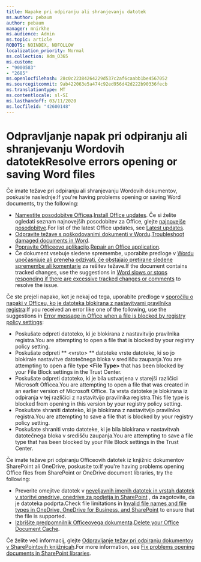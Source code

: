 ```yaml
---
title: Napake pri odpiranju ali shranjevanju datotek
ms.author: pebaum
author: pebaum
manager: mnirkhe
ms.audience: Admin
ms.topic: article
ROBOTS: NOINDEX, NOFOLLOW
localization_priority: Normal
ms.collection: Adm_O365
ms.custom:
- "9000583"
- "2685"
ms.openlocfilehash: 28c0c22384264229d537c2af6caabb1be4567052
ms.sourcegitcommit: 9ab422063e5a474c92ed956d42d222b90336fecb
ms.translationtype: MT
ms.contentlocale: sl-SI
ms.lasthandoff: 03/11/2020
ms.locfileid: "42600148"
---
```

# <a name="resolve-errors-opening-or-saving-word-files"></a><span data-ttu-id="84620-102">Odpravljanje napak pri odpiranju ali shranjevanju Wordovih datotek</span><span class="sxs-lookup"><span data-stu-id="84620-102">Resolve errors opening or saving Word files</span></span>

<span data-ttu-id="84620-103">Če imate težave pri odpiranju ali shranjevanju Wordovih dokumentov, poskusite naslednje:</span><span class="sxs-lookup"><span data-stu-id="84620-103">If you're having problems opening or saving Word documents, try the following:</span></span>

- <span data-ttu-id="84620-104">[Namestite posodobitve Officea](https://support.office.com/article/2ab296f3-7f03-43a2-8e50-46de917611c5).</span><span class="sxs-lookup"><span data-stu-id="84620-104">[Install Office updates](https://support.office.com/article/2ab296f3-7f03-43a2-8e50-46de917611c5).</span></span> <span data-ttu-id="84620-105">Če si želite ogledati seznam najnovejših posodobitev za Office, glejte [najnovejše posodobitve](https://docs.microsoft.com/officeupdates/office-updates-msi).</span><span class="sxs-lookup"><span data-stu-id="84620-105">For list of the latest Office updates, see [Latest updates](https://docs.microsoft.com/officeupdates/office-updates-msi).</span></span>
- <span data-ttu-id="84620-106">[Odpravite težave s poškodovanimi dokumenti v Wordu](https://docs.microsoft.com/office/troubleshoot/word/damaged-documents-in-word).</span><span class="sxs-lookup"><span data-stu-id="84620-106">[Troubleshoot damaged documents in Word](https://docs.microsoft.com/office/troubleshoot/word/damaged-documents-in-word).</span></span>
- <span data-ttu-id="84620-107">[Popravite Officeovo aplikacijo](https://support.office.com/Article/Repair-an-Office-application-7821d4b6-7c1d-4205-aa0e-a6b40c5bb88b).</span><span class="sxs-lookup"><span data-stu-id="84620-107">[Repair an Office application](https://support.office.com/Article/Repair-an-Office-application-7821d4b6-7c1d-4205-aa0e-a6b40c5bb88b).</span></span>
- <span data-ttu-id="84620-108">Če dokument vsebuje sledene spremembe, uporabite predloge v [Wordu upočasnjuje ali preneha odzivati, če obstajajo pretirane sledene spremembe ali komentarje](https://docs.microsoft.com/office/troubleshoot/word/word-stops-responding) za rešitev težave.</span><span class="sxs-lookup"><span data-stu-id="84620-108">If the document contains tracked changes, use the suggestions in [Word slows or stops responding if there are excessive tracked changes or comments](https://docs.microsoft.com/office/troubleshoot/word/word-stops-responding) to resolve the issue.</span></span>

<span data-ttu-id="84620-109">Če ste prejeli napako, kot je nekaj od tega, uporabite predloge v [sporočilu o napaki v Officeu, ko je datoteka blokirana z nastavitvami pravilnika registra](https://docs.microsoft.com/office/troubleshoot/settings/file-blocked-in-office):</span><span class="sxs-lookup"><span data-stu-id="84620-109">If you received an error like one of the following, use the suggestions in [Error message in Office when a file is blocked by registry policy settings](https://docs.microsoft.com/office/troubleshoot/settings/file-blocked-in-office):</span></span>

- <span data-ttu-id="84620-110">Poskušate odpreti datoteko, ki je blokirana z nastavitvijo pravilnika registra.</span><span class="sxs-lookup"><span data-stu-id="84620-110">You are attempting to open a file that is blocked by your registry policy setting.</span></span>
- <span data-ttu-id="84620-111">Poskušate odpreti \*\* \<vrsto\> \*\* datoteke vrste datoteke, ki so jo blokirale nastavitve datotečnega bloka v središču zaupanja.</span><span class="sxs-lookup"><span data-stu-id="84620-111">You are attempting to open a file type **\<File Type\>** that has been blocked by your File Block settings in the Trust Center.</span></span>
- <span data-ttu-id="84620-112">Poskušate odpreti datoteko, ki je bila ustvarjena v starejši različici Microsoft Officea.</span><span class="sxs-lookup"><span data-stu-id="84620-112">You are attempting to open a file that was created in an earlier version of Microsoft Office.</span></span> <span data-ttu-id="84620-113">Ta vrsta datoteke je blokirana iz odpiranja v tej različici z nastavitvijo pravilnika registra.</span><span class="sxs-lookup"><span data-stu-id="84620-113">This file type is blocked from opening in this version by your registry policy setting.</span></span>
- <span data-ttu-id="84620-114">Poskušate shraniti datoteko, ki je blokirana z nastavitvijo pravilnika registra.</span><span class="sxs-lookup"><span data-stu-id="84620-114">You are attempting to save a file that is blocked by your registry policy setting.</span></span>
- <span data-ttu-id="84620-115">Poskušate shraniti vrsto datoteke, ki je bila blokirana v nastavitvah datotečnega bloka v središču zaupanja.</span><span class="sxs-lookup"><span data-stu-id="84620-115">You are attempting to save a file type that has been blocked by your File Block settings in the Trust Center.</span></span>

<span data-ttu-id="84620-116">Če imate težave pri odpiranju Officeovih datotek iz knjižnic dokumentov SharePoint ali OneDrive, poskusite to:</span><span class="sxs-lookup"><span data-stu-id="84620-116">If you're having problems opening Office files from SharePoint or OneDrive document libraries, try the following:</span></span>

- <span data-ttu-id="84620-117">Preverite omejitve datotek v [neveljavnih imenih datotek in vrstah datotek v storitvi onedrive, onedrive za podjetja in SharePoint](https://support.office.com/article/64883a5d-228e-48f5-b3d2-eb39e07630fa) , da zagotovite, da je datoteka podprta.</span><span class="sxs-lookup"><span data-stu-id="84620-117">Check file limitations in [Invalid file names and file types in OneDrive, OneDrive for Business, and SharePoint](https://support.office.com/article/64883a5d-228e-48f5-b3d2-eb39e07630fa) to ensure that the file is supported.</span></span> 
- <span data-ttu-id="84620-118">[Izbrišite predpomnilnik Officeovega dokumenta](https://support.office.com/article/b1d3765e-d71b-4bb8-99ca-acd22c42995d
).</span><span class="sxs-lookup"><span data-stu-id="84620-118">[Delete your Office Document Cache](https://support.office.com/article/b1d3765e-d71b-4bb8-99ca-acd22c42995d
).</span></span> 

<span data-ttu-id="84620-119">Če želite več informacij, glejte [Odpravljanje težav pri odpiranju dokumentov v SharePointovih knjižnicah](https://support.office.com/article/31329fa1-4ad0-47fc-95d8-bb0c5b12a536).</span><span class="sxs-lookup"><span data-stu-id="84620-119">For more information, see [Fix problems opening documents in SharePoint libraries](https://support.office.com/article/31329fa1-4ad0-47fc-95d8-bb0c5b12a536).</span></span>
